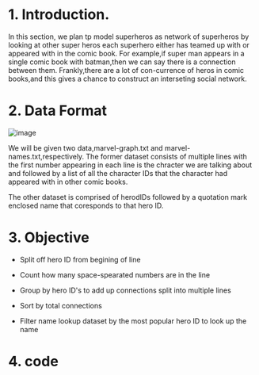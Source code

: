 # 1. Introduction. 

In this section, we plan tp model superheros as network of superheros by looking at other super heros each superhero either has teamed up with or appeared with in the comic book.
For example,if super man appears in a single comic book with batman,then we can say there is a connection between them. 
Frankly,there are a lot of con-currence of heros in comic books,and this gives a chance to construct an interseting social network.


# 2. Data Format
![image](https://user-images.githubusercontent.com/53164959/96327129-aaedeb80-1071-11eb-9054-88cf8fe9cbff.png)

We will be given two data,marvel-graph.txt and marvel-names.txt,respectively. The former dataset consists of multiple lines with the first
number appearing in each line is the chracter we are talking about and followed by a list of all the character IDs that the character had
appeared with in other comic books. 

The other dataset is comprised of herodIDs followed by a quotation mark enclosed name that coresponds to that hero ID.


# 3. Objective

- Split off hero ID from begining of line

- Count how many space-spearated numbers are in the line

- Group by hero ID's to add up connections split into multiple lines

- Sort by total connections

- Filter name lookup dataset by the most popular hero ID to look up the name 


# 4. code

```scala














```


